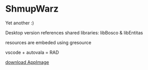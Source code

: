 # ShmupWarz

Yet another :)

Desktop version references shared libraries: libBosco & libEntitas

resources are embeded using gresource

vscode + autovala = RAD 


[download AppImage](https://github.com/darkoverlordofdata/shmupwarz-app/blob/master/ShmupWarz-x86_64.AppImage)




